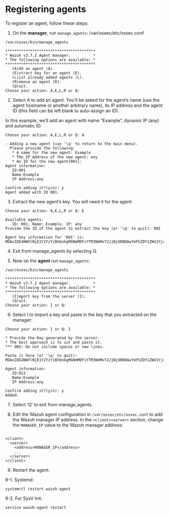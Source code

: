 # Registering agents

To register an agent, follow these steps:

1.  On the **manager**, run `manage_agents`: /var/ossec/etc/ossec.conf

```text
/var/ossec/bin/manage_agents

****************************************
* Wazuh v3.7.2 Agent manager.          *
* The following options are available: *
****************************************
   (A)dd an agent (A).
   (E)xtract key for an agent (E).
   (L)ist already added agents (L).
   (R)emove an agent (R).
   (Q)uit.
Choose your action: A,E,L,R or Q:
```

2. Select A to add an agent. You’ll be asked for the agent’s name \(use the agent hostname or another arbitrary name\), its IP address and the agent ID \(this field can be left blank to auto-assign an ID\).

In this example, we’ll add an agent with name “Example”, dynamic IP \(any\) and automatic ID:

```text
Choose your action: A,E,L,R or Q: A

- Adding a new agent (use '\q' to return to the main menu).
  Please provide the following:
   * A name for the new agent: Example
   * The IP Address of the new agent: any
   * An ID for the new agent[001]:
Agent information:
   ID:001
   Name:Example
   IP Address:any

Confirm adding it?(y/n): y
Agent added with ID 001.
```

3. Extract the new agent’s key. You will need it for the agent:

```text
Choose your action: A,E,L,R or Q: E

Available agents:
   ID: 001, Name: Example, IP: any
Provide the ID of the agent to extract the key (or '\q' to quit): 001

Agent key information for '001' is:
MDAxIDE4NWVlNjE1Y2YzYiBhbnkgMGNmMDFiYTM3NmMxY2JjNjU0NDAwYmFhZDY1ZWU1YjcyMGI2NDY3ODhkNGQzMjM5ZTdlNGVmNzQzMGFjMDA4Nw==
```

4. Exit from manage\_agents by selecting Q.

5.  Now on the **agent** run `manage_agents`:

```text
/var/ossec/bin/manage_agents

****************************************
* Wazuh v3.7.2 Agent manager.          *
* The following options are available: *
****************************************
   (I)mport key from the server (I).
   (Q)uit.
Choose your action: I or Q:
```

6. Select I to import a key and paste in the key that you extracted on the manager:

```text
Choose your action: I or Q: I

* Provide the Key generated by the server.
* The best approach is to cut and paste it.
*** OBS: Do not include spaces or new lines.

Paste it here (or '\q' to quit): MDAxIDE4NWVlNjE1Y2YzYiBhbnkgMGNmMDFiYTM3NmMxY2JjNjU0NDAwYmFhZDY1ZWU1YjcyMGI2NDY3ODhkNGQzMjM5ZTdlNGVmNzQzMGFjMDA4Nw=

Agent information:
   ID:013
   Name:Example
   IP Address:any

Confirm adding it?(y/n): y
Added.
```

7. Select ‘Q’ to exit from manage\_agents.

8.  Edit the Wazuh agent configuration in `/var/ossec/etc/ossec.conf` to add the Wazuh manager IP address. In the `<client><server>` section, change the `MANAGER_IP` value to the Wazuh manager address:

```text

```

```text
<client>
  <server>
    <address>MANAGER_IP</address>
    ...
  </server>
</client>
```

9. Restart the agent:

9-1. Systemd:

```text
systemctl restart wazuh-agent
```

9-2. For SysV Init:

```text
service wazuh-agent restart
```



